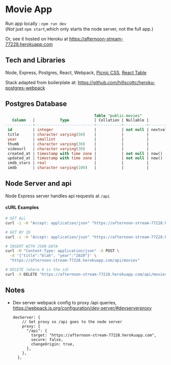 # Movie App

Run app locally : `npm run dev`  
(*Not* just `npm start`,which only starts the node server, not the full app.)

Or, see it hosted on Heroku at <https://afternoon-stream-77228.herokuapp.com>

## Tech and Libraries

Node, Express, Postgres, React, Webpack, [Picnic CSS](https://picnicss.com/documentation), [React Table](https://react-table.tanstack.com/)

Stack adapted from boilerplate at: <https://github.com/hillscottc/heroku-postgres-webpack>

## Postgres Database
```sql
                                       Table "public.movies"
   Column   |           Type           | Collation | Nullable |              Default
------------+--------------------------+-----------+----------+------------------------------------
 id         | integer                  |           | not null | nextval('movies_id_seq'::regclass)
 title      | character varying(50)    |           |          |
 year       | smallint                 |           |          |
 thumb      | character varying(30)    |           |          |
 videourl   | character varying(30)    |           |          |
 created_at | timestamp with time zone |           | not null | now()
 updated_at | timestamp with time zone |           | not null | now()
 imdb_stars | real                     |           |          |
 imdb       | character varying(100)   |           |          |
```

## Node Server and api
Node Express server handles api requests at `/api`

#### cURL Examples
```bash
# GET ALL
curl -i -H "Accept: application/json" "https://afternoon-stream-77228.herokuapp.com/api/movies"

# GET BY ID
curl -i -H "Accept: application/json" "https://afternoon-stream-77228.herokuapp.com/api/movies/1"

# INSERT WITH JSON DATA
curl -H "Content-Type: application/json" -X POST \
  -d '{"title":"blah", "year":"2020"}' \
  "https://afternoon-stream-77228.herokuapp.com/api/movies"

# DELETE (where 8 is the id)
curl -X DELETE "https://afternoon-stream-77228.herokuapp.com/api/movies/8"
```

## Notes

* Dev server webpack config to proxy /api queries, <https://webpack.js.org/configuration/dev-server/#devserverproxy>
    ```
    devServer: {
        // Set proxy so /api goes to the node server
        proxy: {
          "/api": {
            target: "https://afternoon-stream-77228.herokuapp.com",
            secure: false,
            changeOrigin: true,
          },
        },
      },
    ```
